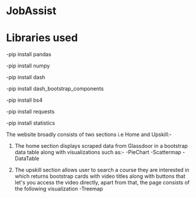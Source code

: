 # JobAssist

# Libraries used
-pip install pandas

-pip install numpy

-pip install dash

-pip install dash_bootstrap_components

-pip install bs4

-pip install requests

-pip install statistics





The website broadly consists of two sections i.e Home and Upskill:-
1. The home section displays scraped data from Glassdoor in a bootstrap data table along with visualizations such as:-
-PieChart
-Scattermap
-DataTable

2. The upskill section allows user to search a course they are interested in which returns bootstrap cards with video titles along with buttons that let's you access the video directly, apart from that, the page consists of the following visualization
-Treemap
